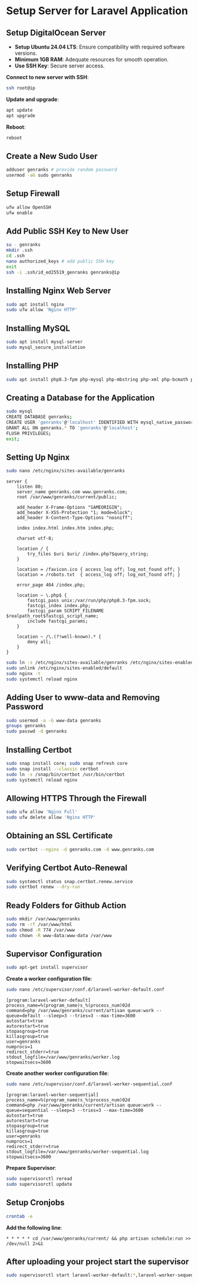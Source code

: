 # Setup Server for Laravel Application

## Setup DigitalOcean Server

- **Setup Ubuntu 24.04 LTS**: Ensure compatibility with required software versions.
- **Minimum 1GB RAM**: Adequate resources for smooth operation.
- **Use SSH Key**: Secure server access.

**Connect to new server with SSH**:

```bash
ssh root@ip
```

**Update and upgrade**:

```bash
apt update
apt upgrade
```

**Reboot**:

```bash
reboot
```

## Create a New Sudo User

```bash
adduser genranks # provide random password
usermod -aG sudo genranks
```

## Setup Firewall

```bash
ufw allow OpenSSH
ufw enable
```

## Add Public SSH Key to New User

```bash
su - genranks
mkdir .ssh
cd .ssh
nano authorized_keys # add public SSH key
exit
ssh -i .ssh/id_ed25519_genranks genranks@ip
```

## Installing Nginx Web Server

```bash
sudo apt install nginx
sudo ufw allow 'Nginx HTTP'
```

## Installing MySQL

```bash
sudo apt install mysql-server
sudo mysql_secure_installation
```

## Installing PHP

```bash
sudo apt install php8.3-fpm php-mysql php-mbstring php-xml php-bcmath php-curl
```

## Creating a Database for the Application

```bash
sudo mysql
CREATE DATABASE genranks;
CREATE USER 'genranks'@'localhost' IDENTIFIED WITH mysql_native_password BY 'password';
GRANT ALL ON genranks.* TO 'genranks'@'localhost';
FLUSH PRIVILEGES;
exit;
```

## Setting Up Nginx

```bash
sudo nano /etc/nginx/sites-available/genranks
```

```code
server {
    listen 80;
    server_name genranks.com www.genranks.com;
    root /var/www/genranks/current/public;

    add_header X-Frame-Options "SAMEORIGIN";
    add_header X-XSS-Protection "1; mode=block";
    add_header X-Content-Type-Options "nosniff";

    index index.html index.htm index.php;

    charset utf-8;

    location / {
        try_files $uri $uri/ /index.php?$query_string;
    }

    location = /favicon.ico { access_log off; log_not_found off; }
    location = /robots.txt  { access_log off; log_not_found off; }

    error_page 404 /index.php;

    location ~ \.php$ {
        fastcgi_pass unix:/var/run/php/php8.3-fpm.sock;
        fastcgi_index index.php;
        fastcgi_param SCRIPT_FILENAME $realpath_root$fastcgi_script_name;
        include fastcgi_params;
    }

    location ~ /\.(?!well-known).* {
        deny all;
    }
}
```

```bash
sudo ln -s /etc/nginx/sites-available/genranks /etc/nginx/sites-enabled/
sudo unlink /etc/nginx/sites-enabled/default
sudo nginx -t
sudo systemctl reload nginx
```

## Adding User to www-data and Removing Password

```bash
sudo usermod -a -G www-data genranks
groups genranks
sudo passwd -d genranks
```

## Installing Certbot

```bash
sudo snap install core; sudo snap refresh core
sudo snap install --classic certbot
sudo ln -s /snap/bin/certbot /usr/bin/certbot
sudo systemctl reload nginx
```

## Allowing HTTPS Through the Firewall

```bash
sudo ufw allow 'Nginx Full'
sudo ufw delete allow 'Nginx HTTP'
```

## Obtaining an SSL Certificate

```bash
sudo certbot --nginx -d genranks.com -d www.genranks.com
```

## Verifying Certbot Auto-Renewal

```bash
sudo systemctl status snap.certbot.renew.service
sudo certbot renew --dry-run
```

## Ready Folders for Github Action

```bash
sudo mkdir /var/www/genranks
sudo rm -rf /var/www/html
sudo chmod -R 774 /var/www
sudo chown -R www-data:www-data /var/www
```

## Supervisor Configuration

```bash
sudo apt-get install supervisor
```

**Create a worker configuration file**:

```bash
sudo nano /etc/supervisor/conf.d/laravel-worker-default.conf
```

```code
[program:laravel-worker-default]
process_name=%(program_name)s_%(process_num)02d
command=php /var/www/genranks/current/artisan queue:work --queue=default --sleep=3 --tries=3 --max-time=3600
autostart=true
autorestart=true
stopasgroup=true
killasgroup=true
user=genranks
numprocs=1
redirect_stderr=true
stdout_logfile=/var/www/genranks/worker.log
stopwaitsecs=3600
```

**Create another worker configuration file**:

```bash
sudo nano /etc/supervisor/conf.d/laravel-worker-sequential.conf
```

```code
[program:laravel-worker-sequential]
process_name=%(program_name)s_%(process_num)02d
command=php /var/www/genranks/current/artisan queue:work --queue=sequential --sleep=3 --tries=3 --max-time=3600
autostart=true
autorestart=true
stopasgroup=true
killasgroup=true
user=genranks
numprocs=1
redirect_stderr=true
stdout_logfile=/var/www/genranks/worker-sequential.log
stopwaitsecs=3600
```

**Prepare Supervisor**:

```bash
sudo supervisorctl reread
sudo supervisorctl update
```

## Setup Cronjobs

```bash
crontab -e
```

**Add the following line**:

```code
* * * * * cd /var/www/genranks/current/ && php artisan schedule:run >> /dev/null 2>&1
```

## After uploading your project start the supervisor
```bash
sudo supervisorctl start laravel-worker-default:*,laravel-worker-sequential:*
```
